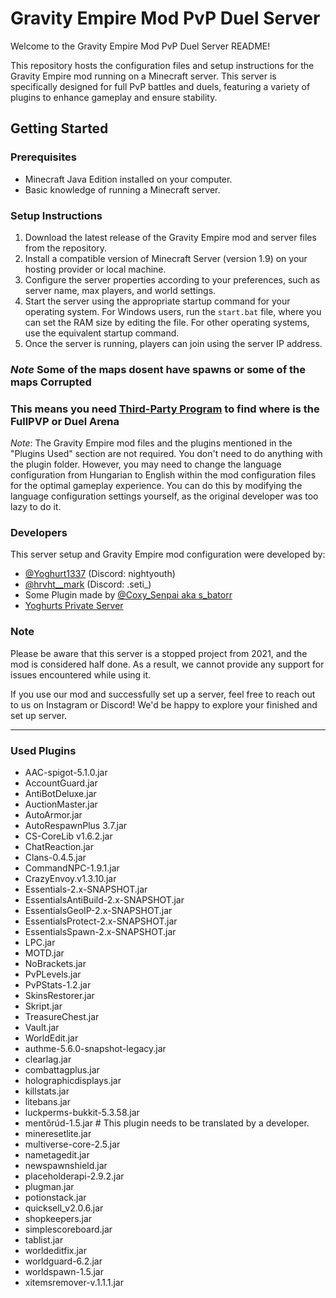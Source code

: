 # Gravity Empire Mod PvP Duel Server

Welcome to the Gravity Empire Mod PvP Duel Server README!

This repository hosts the configuration files and setup instructions for the Gravity Empire mod running on a Minecraft server. This server is specifically designed for full PvP battles and duels, featuring a variety of plugins to enhance gameplay and ensure stability.

## Getting Started

### Prerequisites
- Minecraft Java Edition installed on your computer.
- Basic knowledge of running a Minecraft server.

### Setup Instructions
1. Download the latest release of the Gravity Empire mod and server files from the repository.
2. Install a compatible version of Minecraft Server (version 1.9) on your hosting provider or local machine.
3. Configure the server properties according to your preferences, such as server name, max players, and world settings.
4. Start the server using the appropriate startup command for your operating system. For Windows users, run the `start.bat` file, where you can set the RAM size by editing the file. For other operating systems, use the equivalent startup command.
5. Once the server is running, players can join using the server IP address.

### *Note* Some of the maps dosent have spawns or some of the maps Corrupted
### This means you need [Third-Party Program](https://github.com/mcedit/mcedit2) to find where is the FullPVP or Duel Arena
*Note*: The Gravity Empire mod files and the plugins mentioned in the "Plugins Used" section are not required. You don't need to do anything with the plugin folder. However, you may need to change the language configuration from Hungarian to English within the mod configuration files for the optimal gameplay experience. You can do this by modifying the language configuration settings yourself, as the original developer was too lazy to do it.

### Developers
This server setup and Gravity Empire mod configuration were developed by:

- [@Yoghurt1337](https://www.instagram.com/sz.bence1337/) (Discord: nightyouth)
- [@hrvht__mark](https://www.instagram.com/hrvht__mark/) (Discord: .seti_)
- Some Plugin made by [@Coxy_Senpai aka s_batorr](https://www.instagram.com/s_batorr/)
- [Yoghurts Private Server](https://discord.gg/g5FqUBXpJ9)
### Note
Please be aware that this server is a stopped project from 2021, and the mod is considered half done. As a result, we cannot provide any support for issues encountered while using it.

If you use our mod and successfully set up a server, feel free to reach out to us on Instagram or Discord! We'd be happy to explore your finished and set up server.

---

### Used Plugins
- AAC-spigot-5.1.0.jar
- AccountGuard.jar
- AntiBotDeluxe.jar
- AuctionMaster.jar
- AutoArmor.jar
- AutoRespawnPlus 3.7.jar
- CS-CoreLib v1.6.2.jar
- ChatReaction.jar
- Clans-0.4.5.jar
- CommandNPC-1.9.1.jar
- CrazyEnvoy.v1.3.10.jar
- Essentials-2.x-SNAPSHOT.jar
- EssentialsAntiBuild-2.x-SNAPSHOT.jar
- EssentialsGeoIP-2.x-SNAPSHOT.jar
- EssentialsProtect-2.x-SNAPSHOT.jar
- EssentialsSpawn-2.x-SNAPSHOT.jar
- LPC.jar
- MOTD.jar
- NoBrackets.jar
- PvPLevels.jar
- PvPStats-1.2.jar
- SkinsRestorer.jar
- Skript.jar
- TreasureChest.jar
- Vault.jar
- WorldEdit.jar
- authme-5.6.0-snapshot-legacy.jar
- clearlag.jar
- combattagplus.jar
- holographicdisplays.jar
- killstats.jar
- litebans.jar
- luckperms-bukkit-5.3.58.jar
- mentőrúd-1.5.jar  # This plugin needs to be translated by a developer.
- mineresetlite.jar
- multiverse-core-2.5.jar
- nametagedit.jar
- newspawnshield.jar
- placeholderapi-2.9.2.jar
- plugman.jar
- potionstack.jar
- quicksell_v2.0.6.jar
- shopkeepers.jar
- simplescoreboard.jar
- tablist.jar
- worldeditfix.jar
- worldguard-6.2.jar
- worldspawn-1.5.jar
- xitemsremover-v.1.1.1.jar

